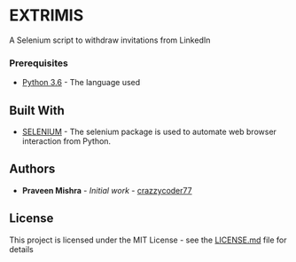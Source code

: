 # EXTRIMIS

A Selenium script to withdraw invitations from LinkedIn

### Prerequisites

* [Python 3.6](https://www.python.org/downloads/release/python-360/) - The language used

## Built With

* [SELENIUM](https://pypi.org/project/selenium/) - The selenium package is used to automate web browser interaction from Python.

## Authors

* **Praveen Mishra** - *Initial work* - [crazzycoder77](https://github.com/crazzycoder77)


## License

This project is licensed under the MIT License - see the [LICENSE.md](https://github.com/crazzycoder77/LinkedIn-Invitation-Withdraw/blob/master/LICENSE) file for details




